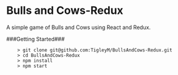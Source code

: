 # Bulls and Cows-Redux

A simple game of Bulls and Cows using React and Redux.

###Getting Started###
```
	> git clone git@github.com:TigleyM/BullsAndCows-Redux.git
	> cd BullsAndCows-Redux
	> npm install
	> npm start
```

